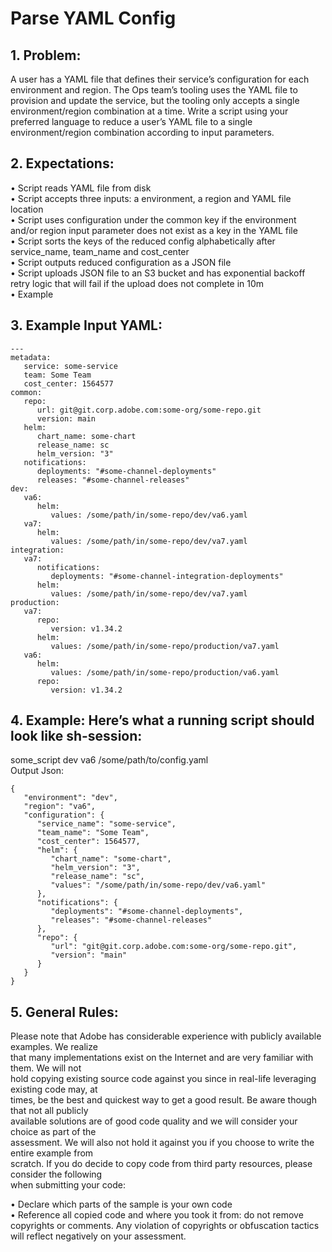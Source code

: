<h1 class="code-line" data-line-start=0 data-line-end=1 ><a id="Parse_YAML_Config_0"></a>Parse YAML Config</h1>
<h2 class="code-line" data-line-start=1 data-line-end=2 ><a id="1_Problem_1"></a>1. Problem:</h2>
<p class="has-line-data" data-line-start="2" data-line-end="3">A user has a YAML file that defines their service’s configuration for each  environment and region. The Ops team’s tooling uses the YAML file to provision  and update the service, but the tooling only accepts a single environment/region  combination at a time. Write a script using your preferred language to reduce a  user’s YAML file to a single environment/region combination according to input  parameters.</p>
<h2 class="code-line" data-line-start=3 data-line-end=4 ><a id="2_Expectations_3"></a>2. Expectations:</h2>
<p class="has-line-data" data-line-start="4" data-line-end="12">• Script reads YAML file from disk<br>
• Script accepts three inputs: a environment, a region and YAML file  location<br>
• Script uses configuration under the common key if the environment and/or  region input parameter does not exist as a key in the YAML file<br>
• Script sorts the keys of the reduced config alphabetically after<br>
service_name, team_name and cost_center<br>
• Script outputs reduced configuration as a JSON file<br>
• Script uploads JSON file to an S3 bucket and has exponential backoff  retry logic that will fail if the upload does not complete in 10m<br>
• Example</p>
<h2 class="code-line" data-line-start=12 data-line-end=13 ><a id="3_Example_Input_YAML_12"></a>3. Example Input YAML:</h2>
<pre><code class="has-line-data" data-line-start="14" data-line-end="55">---
metadata:
   service: some-service
   team: Some Team
   cost_center: 1564577
common:
   repo:
      url: git@git.corp.adobe.com:some-org/some-repo.git
      version: main
   helm:
      chart_name: some-chart
      release_name: sc
      helm_version: &quot;3&quot;
   notifications:
      deployments: &quot;#some-channel-deployments&quot;
      releases: &quot;#some-channel-releases&quot;
dev:
   va6:
      helm:
         values: /some/path/in/some-repo/dev/va6.yaml
   va7:
      helm:
         values: /some/path/in/some-repo/dev/va7.yaml
integration:
   va7:
      notifications:
         deployments: &quot;#some-channel-integration-deployments&quot;
      helm:
         values: /some/path/in/some-repo/dev/va7.yaml
production:
   va7:
      repo:
         version: v1.34.2
      helm:
         values: /some/path/in/some-repo/production/va7.yaml
   va6:
      helm:
         values: /some/path/in/some-repo/production/va6.yaml
      repo:
         version: v1.34.2
</code></pre>
<h2 class="code-line" data-line-start=55 data-line-end=56 ><a id="4_Example_Heres_what_a_running_script_should_look_like_shsession_55"></a>4. Example: Here’s what a running script should look like sh-session:</h2>
<p class="has-line-data" data-line-start="56" data-line-end="58">some_script dev va6 /some/path/to/config.yaml<br>
Output Json:</p>
<pre><code class="has-line-data" data-line-start="59" data-line-end="83">{
   &quot;environment&quot;: &quot;dev&quot;,
   &quot;region&quot;: &quot;va6&quot;,
   &quot;configuration&quot;: {
      &quot;service_name&quot;: &quot;some-service&quot;,
      &quot;team_name&quot;: &quot;Some Team&quot;,
      &quot;cost_center&quot;: 1564577,
      &quot;helm&quot;: {
         &quot;chart_name&quot;: &quot;some-chart&quot;,
         &quot;helm_version&quot;: &quot;3&quot;,
         &quot;release_name&quot;: &quot;sc&quot;,
         &quot;values&quot;: &quot;/some/path/in/some-repo/dev/va6.yaml&quot;
      },
      &quot;notifications&quot;: {
         &quot;deployments&quot;: &quot;#some-channel-deployments&quot;,
         &quot;releases&quot;: &quot;#some-channel-releases&quot;
      },
      &quot;repo&quot;: {
         &quot;url&quot;: &quot;git@git.corp.adobe.com:some-org/some-repo.git&quot;,
         &quot;version&quot;: &quot;main&quot;
      }
   }
}
</code></pre>
<h2 class="code-line" data-line-start=83 data-line-end=84 ><a id="5_General_Rules_83"></a>5. General Rules:</h2>
<p class="has-line-data" data-line-start="84" data-line-end="92">Please note that Adobe has considerable experience with publicly available  examples. We realize<br>
that many implementations exist on the Internet and are very familiar with them.  We will not<br>
hold copying existing source code against you since in real-life leveraging  existing code may, at<br>
times, be the best and quickest way to get a good result. Be aware though that  not all publicly<br>
available solutions are of good code quality and we will consider your choice as  part of the<br>
assessment. We will also not hold it against you if you choose to write the entire  example from<br>
scratch. If you do decide to copy code from third party resources, please  consider the following<br>
when submitting your code:</p>
<p class="has-line-data" data-line-start="93" data-line-end="95">• Declare which parts of the sample is your own code<br>
• Reference all copied code and where you took it from: do not remove  copyrights or comments. Any violation of copyrights or obfuscation tactics  will reflect negatively on your assessment.</p>

